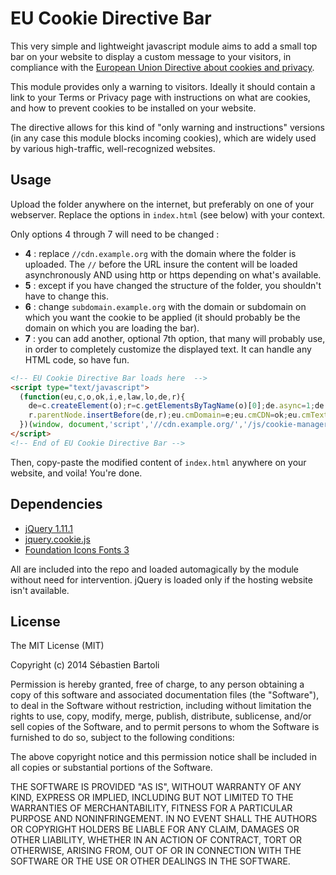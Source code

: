 # EU Cookie Directive Bar

This very simple and lightweight javascript module aims to add a small top bar on your website to display a custom message to your visitors, in compliance with the [European Union Directive about cookies and privacy](http://ec.europa.eu/ipg/basics/legal/cookies/index_en.htm).

This module provides only a warning to visitors. Ideally it should contain a link to your Terms or Privacy page with instructions on what are cookies, and how to prevent cookies to be installed on your website. 

The directive allows for this kind of "only warning and instructions" versions (in any case this module blocks incoming cookies), which are widely used by various high-traffic, well-recognized websites.

## Usage

Upload the folder anywhere on the internet, but preferably on one of your webserver. Replace the options in `index.html` (see below) with your context. 

Only options 4 through 7 will need to be changed : 

- **4** : replace `//cdn.example.org` with the domain where the folder is uploaded. The `//` before the URL insure the content will be loaded asynchronously AND using http or https depending on what's available.
- **5** : except if you have changed the structure of the folder, you shouldn't have to change this.
- **6** : change `subdomain.example.org` with the domain or subdomain on which you want the cookie to be applied (it should probably be the domain on which you are loading the bar).
- **7** : you can add another, optional 7th option, that many will probably use, in order to completely customize the displayed text. It can handle any HTML code, so have fun.

```HTML
<!-- EU Cookie Directive Bar loads here  -->
<script type="text/javascript">
  (function(eu,c,o,ok,i,e,law,lo,de,r){
    de=c.createElement(o);r=c.getElementsByTagName(o)[0];de.async=1;de.src=ok+i;
    r.parentNode.insertBefore(de,r);eu.cmDomain=e;eu.cmCDN=ok;eu.cmTextContent=law
  })(window, document,'script','//cdn.example.org/','/js/cookie-manager.js','subdomain.example.org');
</script>
<!-- End of EU Cookie Directive Bar -->
```

Then, copy-paste the modified content of `index.html` anywhere on your website, and voila! You're done.

## Dependencies

- [jQuery 1.11.1](http://jquery.com)
- [jquery.cookie.js](https://github.com/carhartl/jquery-cookie)
- [Foundation Icons Fonts 3](http://zurb.com/playground/foundation-icon-fonts-3)

All are included into the repo and loaded automagically by the module without need for intervention. jQuery is loaded only if the hosting website isn't available.

## License

The MIT License (MIT)

Copyright (c) 2014 Sébastien Bartoli

Permission is hereby granted, free of charge, to any person obtaining a copy
of this software and associated documentation files (the "Software"), to deal
in the Software without restriction, including without limitation the rights
to use, copy, modify, merge, publish, distribute, sublicense, and/or sell
copies of the Software, and to permit persons to whom the Software is
furnished to do so, subject to the following conditions:

The above copyright notice and this permission notice shall be included in all
copies or substantial portions of the Software.

THE SOFTWARE IS PROVIDED "AS IS", WITHOUT WARRANTY OF ANY KIND, EXPRESS OR
IMPLIED, INCLUDING BUT NOT LIMITED TO THE WARRANTIES OF MERCHANTABILITY,
FITNESS FOR A PARTICULAR PURPOSE AND NONINFRINGEMENT. IN NO EVENT SHALL THE
AUTHORS OR COPYRIGHT HOLDERS BE LIABLE FOR ANY CLAIM, DAMAGES OR OTHER
LIABILITY, WHETHER IN AN ACTION OF CONTRACT, TORT OR OTHERWISE, ARISING FROM,
OUT OF OR IN CONNECTION WITH THE SOFTWARE OR THE USE OR OTHER DEALINGS IN THE
SOFTWARE.
